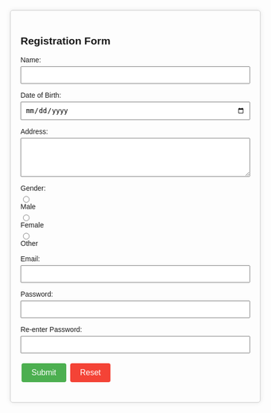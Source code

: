 <!DOCTYPE html>
<html lang="en">
<head>
    <meta charset="UTF-8">
    <meta name="viewport" content="width=device-width, initial-scale=1.0">
    <title>Registration Form</title>
    <style>
        body {
            font-family: Arial, sans-serif;
            margin: 20px;
        }
        .form-container {
            max-width: 600px;
            margin: auto;
            padding: 20px;
            border: 1px solid #ccc;
            border-radius: 5px;
            box-shadow: 0 0 10px rgba(0,0,0,0.1);
        }
        .form-group {
            margin-bottom: 15px;
        }
        .form-group label {
            display: block;
            margin-bottom: 5px;
        }
        .form-group input[type="text"],
        .form-group input[type="email"],
        .form-group input[type="password"],
        .form-group input[type="date"],
        .form-group textarea {
            width: 100%;
            padding: 8px;
            box-sizing: border-box;
        }
        .form-group input[type="radio"] {
            margin-right: 5px;
        }
        .form-group input[type="submit"],
        .form-group input[type="reset"] {
            background-color: #4CAF50;
            color: white;
            border: none;
            padding: 10px 20px;
            text-align: center;
            text-decoration: none;
            display: inline-block;
            font-size: 16px;
            margin: 5px 2px;
            cursor: pointer;
            border-radius: 4px;
        }
        .form-group input[type="reset"] {
            background-color: #f44336;
        }
    </style>
</head>
<body>
    <div class="form-container">
        <h2>Registration Form</h2>
        <form action="/submit-form" method="post">
            <div class="form-group">
                <label for="name">Name:</label>
                <input type="text" id="name" name="name" required>
            </div>
            <div class="form-group">
                <label for="dob">Date of Birth:</label>
                <input type="date" id="dob" name="dob" required>
            </div>
            <div class="form-group">
                <label for="address">Address:</label>
                <textarea id="address" name="address" rows="4" required></textarea>
            </div>
            <div class="form-group">
                <label>Gender:</label>
                <input type="radio" id="male" name="gender" value="male" required>
                <label for="male">Male</label>
                <input type="radio" id="female" name="gender" value="female">
                <label for="female">Female</label>
                <input type="radio" id="other" name="gender" value="other">
                <label for="other">Other</label>
            </div>
            <div class="form-group">
                <label for="email">Email:</label>
                <input type="email" id="email" name="email" required>
            </div>
            <div class="form-group">
                <label for="password">Password:</label>
                <input type="password" id="password" name="password" required>
            </div>
            <div class="form-group">
                <label for="repassword">Re-enter Password:</label>
                <input type="password" id="repassword" name="repassword" required>
            </div>
            <div class="form-group">
                <input type="submit" value="Submit">
                <input type="reset" value="Reset">
            </div>
        </form>
    </div>
</body>
</html>
